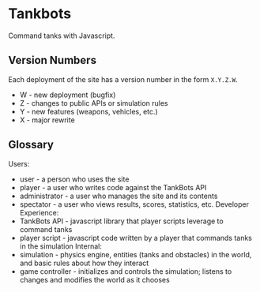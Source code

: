 Tankbots
========
Command tanks with Javascript.

Version Numbers
---------------
Each deployment of the site has a version number in the form `X.Y.Z.W`.
* W - new deployment (bugfix)
* Z - changes to public APIs or simulation rules
* Y - new features (weapons, vehicles, etc.)
* X - major rewrite

Glossary
--------
Users:
* user - a person who uses the site
* player - a user who writes code against the TankBots API
* administrator - a user who manages the site and its contents
* spectator - a user who views results, scores, statistics, etc.
Developer Experience:
* TankBots API - javascript library that player scripts leverage to command tanks
* player script - javascript code written by a player that commands tanks in the simulation
Internal:
* simulation - physics engine, entities (tanks and obstacles) in the world, and basic rules about how they interact
* game controller - initializes and controls the simulation; listens to changes and modifies the world as it chooses

